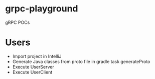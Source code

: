 # grpc-playground
gRPC POCs

# Users
- Import project in IntelliJ
- Generate Java classes from proto file in gradle task generateProto
- Execute UserServer
- Execute UserClient
